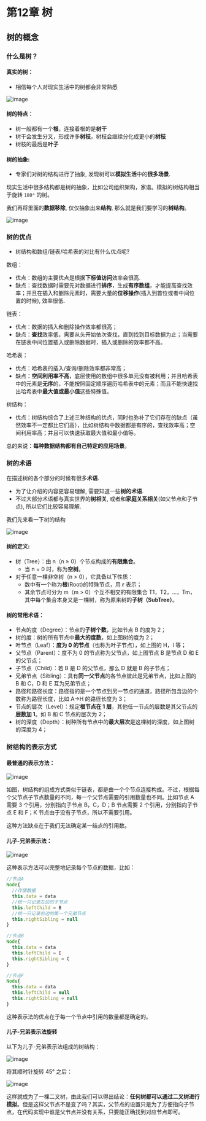 # 第12章 树

## 树的概念

### 什么是树？

#### 真实的树：

- 相信每个人对现实生活中的树都会非常熟悉

![image](http://p4ui.toweydoc.tech:20080/images/stydocs/image.1b1skx1rxaao.png)



#### 树的特点：

- 树一般都有一个**根**，连接着根的是**树干**
- 树干会发生分叉，形成许多**树枝**，树枝会继续分化成更小的**树枝**
- 树枝的最后是**叶子**

#### 树的抽象:

- 专家们对树的结构进行了抽象, 发现树可以**模拟生活**中的**很多场景**.

现实生活中很多结构都是树的抽象，比如公司组织架构，家谱。模拟的树结构相当于旋转 `180°` 的树。

我们再将里面的**数据移除**, 仅仅抽象出来**结构**, 那么就是我们要学习的**树结构**。

![image](http://p4ui.toweydoc.tech:20080/images/stydocs/image.1qs99i6zp98g.png)

### 树的优点

- 树结构和数组/链表/哈希表的对比有什么优点呢?

数组：

- 优点：数组的主要优点是根据**下标值访问**效率会很高.
- 缺点：查找数据时需要先对数据进行**排序**，生成**有序数组**，才能提高查找效率；并且在插入和删除元素时，需要大量的**位移操作**(插入到首位或者中间位置的时候), 效率很低.

链表：

- 优点：数据的插入和删除操作效率都很高；
- 缺点：**查找**效率低，需要从头开始依次查找，直到找到目标数据为止；当需要在链表中间位置插入或删除数据时，插入或删除的效率都不高。

哈希表：

- 优点：哈希表的插入/查询/删除效率都非常高；
- 缺点：**空间利用率不高**，底层使用的数组中很多单元没有被利用；并且哈希表中的元素是**无序**的，不能按照固定顺序遍历哈希表中的元素；而且不能快速找出哈希表中**最大值或最小值**这些特殊值。

树结构：

- 优点：树结构综合了上述三种结构的优点，同时也弥补了它们存在的缺点（虽然效率不一定都比它们高），比如树结构中数据都是有序的，查找效率高；空间利用率高；并且可以快速获取最大值和最小值等。

总的来说：**每种数据结构都有自己特定的应用场景**。

### 树的术语

在描述树的各个部分的时候有很多**术语**.

- 为了让介绍的内容更容易理解, 需要知道一些**树的术语**.
- 不过大部分术语都与真实世界的**树相关**, 或者和**家庭关系相关**(如父节点和子节点), 所以它们比较容易理解.

我们先来看一下树的结构

![image](http://p4ui.toweydoc.tech:20080/images/stydocs/image.3t0ypfn5leo0.png)

#### 树的定义:

- 树（Tree）：由 n（n ≥ 0）个节点构成的**有限集合**。
	- 当 n = 0 时，称为**空树**。
- 对于任意一棵非空树（n > 0），它具备以下性质：
  - 数中有一个称为**根**(Root)的特殊节点，用 **r** 表示；
  - 其余节点可分为 m（m > 0）个互不相交的有限集合 T1，T2，...，Tm，其中每个集合本身又是一棵树，称为原来树的**子树（SubTree）**。

#### 树的常用术语：

- 节点的度（Degree）：节点的**子树个数**，比如节点 B 的度为 2；
- 树的度：树的所有节点中**最大的度数**，如上图树的度为 2；
- 叶节点（Leaf）：**度为 0 的节点**（也称为叶子节点），如上图的 H，I 等；
- 父节点（Parent）：度不为 0 的节点称为父节点，如上图节点 B 是节点 D 和 E 的父节点；
- 子节点（Child）：若 B 是 D 的父节点，那么 D 就是 B 的子节点；
- 兄弟节点（Sibling）：具有**同一父节点**的各节点彼此是兄弟节点，比如上图的 B 和 C，D 和 E 互为兄弟节点；
- 路径和路径长度：路径指的是一个节点到另一节点的通道，路径所包含边的个数称为路径长度，比如 A->H 的路径长度为 3；
- 节点的层次（Level）：规定**根节点在 1 层**，其他任一节点的层数是其父节点的**层数加 1**。如 B 和 C 节点的层次为 2；
- 树的深度（Depth）：树种所有节点中的**最大层次**是这棵树的深度，如上图树的深度为 4；

### 树结构的表示方式

#### 最普通的表示方法：

![image](http://p4ui.toweydoc.tech:20080/images/stydocs/image.4v9sayu9zu60.png)

如图，树结构的组成方式类似于链表，都是由一个个节点连接构成。不过，根据每个父节点子节点数量的不同，每一个父节点需要的引用数量也不同。比如节点 A 需要 3 个引用，分别指向子节点 B，C，D；B 节点需要 2 个引用，分别指向子节点 E 和 F；K 节点由于没有子节点，所以不需要引用。

这种方法缺点在于我们无法确定某一结点的引用数。

#### 儿子-兄弟表示法：

![image](http://p4ui.toweydoc.tech:20080/images/stydocs/image.3o34yy6h0420.png)

这种表示方法可以完整地记录每个节点的数据，比如：

```js
//节点A
Node{
  //存储数据
  this.data = data
  //统一只记录左边的子节点
  this.leftChild = B
  //统一只记录右边的第一个兄弟节点
  this.rightSibling = null
}

//节点B
Node{
  this.data = data
  this.leftChild = E
  this.rightSibling = C
}

//节点F
Node{
  this.data = data
  this.leftChild = null
  this.rightSibling = null
}
```

这种表示法的优点在于每一个节点中引用的数量都是确定的。

#### 儿子-兄弟表示法旋转

以下为儿子-兄弟表示法组成的树结构：

![image](http://p4ui.toweydoc.tech:20080/images/stydocs/image.6tucreh71ok0.png)

将其顺时针旋转 45° 之后：

![image](http://p4ui.toweydoc.tech:20080/images/stydocs/image.4blmsiyhevg0.png)

这样就成为了一棵二叉树，由此我们可以得出结论：**任何树都可以通过二叉树进行模拟**。但是这样父节点不是变了吗？其实，父节点的设置只是为了方便指向子节点，在代码实现中谁是父节点并没有关系，只要能正确找到对应节点即可。
